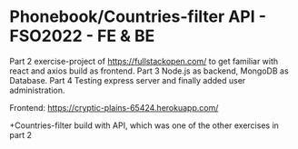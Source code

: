 # Phonebook/Countries-filter API - FSO2022 - FE & BE
Part 2 exercise-project of https://fullstackopen.com/ to get familiar with react and axios build as frontend. 
Part 3 Node.js as backend, MongoDB as Database.
Part 4 Testing express server and finally added user administration. 

Frontend: https://cryptic-plains-65424.herokuapp.com/

+Countries-filter build with API, which was one of the other exercises in part 2
